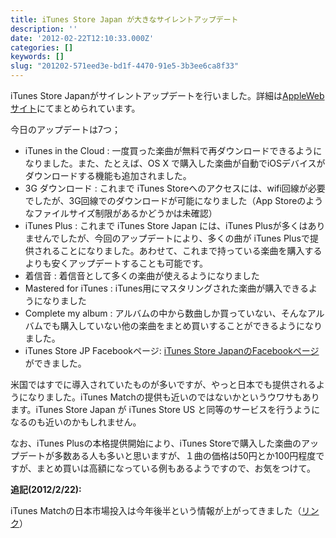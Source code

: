 ```yaml
---
title: iTunes Store Japan が大きなサイレントアップデート
description: ''
date: '2012-02-22T12:10:33.000Z'
categories: []
keywords: []
slug: "201202-571eed3e-bd1f-4470-91e5-3b3ee6ca8f33"
---
```

iTunes Store Japanがサイレントアップデートを行いました。詳細は[AppleWebサイト](http://www.apple.com/jp/itunes/whats-new/)にてまとめられています。

今日のアップデートは7つ；

*   iTunes in the Cloud : 一度買った楽曲が無料で再ダウンロードできるようになりました。また、たとえば、OS X で購入した楽曲が自動でiOSデバイスがダウンロードする機能も追加されました。
*   3G ダウンロード : これまで iTunes Storeへのアクセスには、wifi回線が必要でしたが、3G回線でのダウンロードが可能になりました（App Storeのようなファイルサイズ制限があるかどうかは未確認）
*   iTunes Plus : これまで iTunes Store Japan には、iTunes Plusが多くはありませんでしたが、今回のアップデートにより、多くの曲が iTunes Plusで提供されることになりました。あわせて、これまで持っている楽曲を購入するよりも安くアップデートすることも可能です。
*   着信音 : 着信音として多くの楽曲が使えるようになりました
*   Mastered for iTunes : iTunes用にマスタリングされた楽曲が購入できるようになりました
*   Complete my album : アルバムの中から数曲しか買っていない、そんなアルバムでも購入していない他の楽曲をまとめ買いすることができるようになりました。
*   iTunes Store JP Facebookページ: [iTunes Store JapanのFacebookページ](http://facebook.itunes.com/N2c)ができました。

米国ではすでに導入されていたものが多いですが、やっと日本でも提供されるようになりました。iTunes Matchの提供も近いのではないかというウワサもあります。iTunes Store Japan が iTunes Store US と同等のサービスを行うようになるのも近いのかもしれません。

なお、iTunes Plusの本格提供開始により、iTunes Storeで購入した楽曲のアップデートが多数ある人も多いと思いますが、１曲の価格は50円とか100円程度ですが、まとめ買いは高額になっている例もあるようですので、お気をつけて。

**追記(2012/2/22):**

iTunes Matchの日本市場投入は今年後半という情報が上がってきました（[リンク](http://av.watch.impress.co.jp/docs/news/20120222_513763.html)）